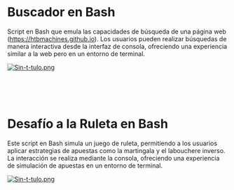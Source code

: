 # Buscador en Bash

Script en Bash que emula las capacidades de búsqueda de una página web (https://htbmachines.github.io). Los usuarios pueden realizar búsquedas de manera interactiva desde la interfaz de consola, ofreciendo una experiencia similar a la web pero en un entorno de terminal.

[![Sin-t-tulo.png](https://i.postimg.cc/VNm7XjMr/Sin-t-tulo.png)](https://postimg.cc/LJQBpgx2)


<br><br><br>


# Desafío a la Ruleta en Bash

Este script en Bash simula un juego de ruleta, permitiendo a los usuarios aplicar estrategias de apuestas como la martingala y el labouchere inverso. La interacción se realiza mediante la consola, ofreciendo una experiencia de simulación de apuestas en un entorno de terminal.

[![Sin-t-tulo.png](https://i.postimg.cc/yYnq5bNY/Sin-t-tulo.png)](https://postimg.cc/svB0GKSt)
